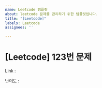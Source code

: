 ```yaml
---
name: Leetcode 템플릿
about: leetcode 문제를 관리하기 위한 템플릿입니다.
title: "[Leetcode]"
labels: Leetcode
assignees: ''

---
```


# [Leetcode] 123번 문제

Link :

난이도 :
